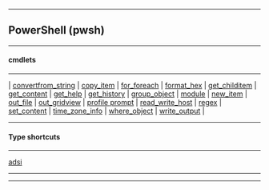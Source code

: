 
***

## PowerShell (pwsh)

***

#### cmdlets

***

\| [convertfrom_string](convertfrom_string\convertfrom_string.html) | [copy_item](copy_item\copy_item.html) | [for_foreach](for_foreach\for_foreach.html) | [format_hex](format_hex\format_hex.html) | [get_childitem](get_childitem\get_childitem.html) | [get_content](get_content\get_content.html) | [get_help](get_help\get_help.html) | [get_history](get_history\get_history.html) | [group_object](group_object\group_object.html) | [module](module\module.html) | [new_item](new_item\new_item.html) | [out_file](out_file\out_file.html) | [out_gridview](out_gridview\out_gridview.html) | [profile prompt](profile_prompt\profile_prompt.html) | [read_write_host](read_write_host\read_write_host.html) | [regex](regex\regex.html) | [set_content](set_content\set_content.html) |  [time_zone_info](time_zone_info\time_zone_info.html) | [where_object](where_object\where_object.html) | [write_output](write_output\write_output.html) |

***

#### Type shortcuts

***

[adsi](ad\adsi.html)


***
***
